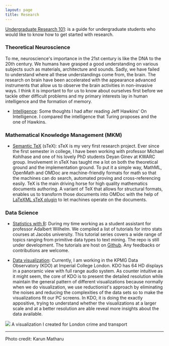 ```yaml
---
layout: page
title: Research 
---
```

[Undergraduate Research 101](/blog/undergraduate_research): is a guide for undergraduate students who would like to know how to get started with research.

### Theoretical Neuroscience
To me, neuroscience's importance in the 21st century is like the DNA to the 20th century. We humans have grasped a good understanding on various subjects such as materials, architecture and sounds. Sadly, we have failed to understand where all these understandings come from, the brain. The research on brain have been accelerated with the appearance advanced instruments that allow us to observe the brain activities in non-invasive ways. I think it is important to for us to know about ourselves first before we tackle other difficult problems and my primary interests lay in human intelligence and the formation of memory.

* [Intelligence](/research/intelligence.pdf): Some thoughts I had after reading Jeff Hawkins' On Intelligence. I compared the intelligence that Turing proposes and the one of Hawkins.


### Mathematical Knowledge Management (MKM)
* [Semantic TeX](https://github.com/KWARC/sTeX) (sTeX): sTeX is my very first research project. Ever since the first semester in college, I have been working with professor Michael Kohlhase and one of his lovely PhD students Deyan Ginev at KWARC group. Involvement in sTeX has taught me a lot on both the theoretical ground and the implementation ground. To put it a simple way, MathML, OpenMath and OMDoc are machine-friendly formats for math so that the machines can do search, automated proving and cross-referencing easily. TeX is the main driving horse for high quality mathematics documents authoring. A variant of TeX that allows for structural formats, enables us to transform those documents into OMDoc with the help of [LaTeXML sTeX plugin](https://github.com/KWARC/LaTeXML-Plugin-sTeX) to let machines operate on the documents.

### Data Science
* [Statistics with R](/r/r_home): During my time working as a student assistant for professor Adalbert Wilhelm. We compiled a list of tutorials for intro stats courses at Jacobs university. This tutorial series covers a wide range of topics ranging from primitive data types to text mining. The repo is still under development. The tutorials are host on [Github](https://github.com/angerhang/statsTutorial). Any feedbacks or contributions are welcome.

* [Data visualization](https://www.imperial.ac.uk/data-science/about-the-institute/facilities/kpmg-data-observatory-/): Currently, I am working in the KPMG Data Observatory (KDO) at Imperial College London. KDO has 64 HD displays in a panoramic view with full range audio system. As counter intuitive as it might seem, the core of KDO is to present the detailed resolution while maintain the general pattern of different visualizations because normally when we do visualization, we use reductionist's approach by eliminating the noises and reducing the complexities of the data sets so to make the visualizations fit our PC screens. In KDO, it is doing the exactly appositive, trying to understand whether the visualizations at a larger scale and at a better resolution are able reveal more insights about the data available.

![](/img/gdo.JPG)
A visualization I created for London crime and transport 

---
Photo credit: Karun Matharu
